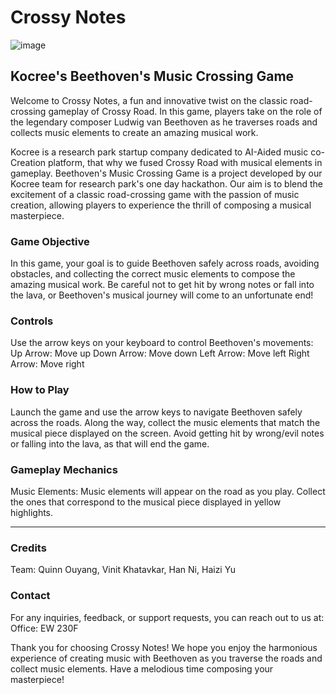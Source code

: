 # Crossy Notes

![image](https://github.com/quinnouyang/CrossyNotes/assets/90884224/e40ef589-00e2-49a1-a839-d47fcfe04a74)

## Kocree's Beethoven's Music Crossing Game

Welcome to Crossy Notes, a fun and innovative twist on the classic road-crossing gameplay of Crossy Road. In this game, players take on the role of the legendary composer Ludwig van Beethoven as he traverses roads and collects music elements to create an amazing musical work.

Kocree is a research park startup company dedicated to AI-Aided music co-Creation platform, that why we fused Crossy Road with musical elements in gameplay. Beethoven's Music Crossing Game is a project developed by our Kocree team for research park's one day hackathon. Our aim is to blend the excitement of a classic road-crossing game with the passion of music creation, allowing players to experience the thrill of composing a musical masterpiece.

### Game Objective
In this game, your goal is to guide Beethoven safely across roads, avoiding obstacles, and collecting the correct music elements to compose the amazing musical work. Be careful not to get hit by wrong notes or fall into the lava, or Beethoven's musical journey will come to an unfortunate end!

### Controls
Use the arrow keys on your keyboard to control Beethoven's movements:
Up Arrow: Move up
Down Arrow: Move down
Left Arrow: Move left
Right Arrow: Move right

### How to Play
Launch the game and use the arrow keys to navigate Beethoven safely across the roads.
Along the way, collect the music elements that match the musical piece displayed on the screen.
Avoid getting hit by wrong/evil notes or falling into the lava, as that will end the game.

### Gameplay Mechanics
Music Elements: Music elements will appear on the road as you play. Collect the ones that correspond to the musical piece displayed in yellow highlights.

---

### Credits
Team: Quinn Ouyang, Vinit Khatavkar, Han Ni, Haizi Yu

### Contact
For any inquiries, feedback, or support requests, you can reach out to us at:
Office: EW 230F

Thank you for choosing Crossy Notes! We hope you enjoy the harmonious experience of creating music with Beethoven as you traverse the roads and collect music elements. Have a melodious time composing your masterpiece!

